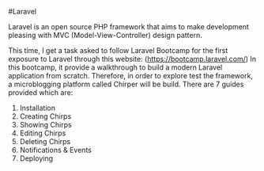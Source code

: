 #Laravel

Laravel is an open source PHP framework that aims to make development pleasing with MVC (Model-View-Controller) design pattern.

This time, I get a task asked to follow Laravel Bootcamp for the first exposure to Laravel through this website: (https://bootcamp.laravel.com/)
In this bootcamp, it provide a walkthrough to build a modern Laravel application from scratch. Therefore, in order to explore test the framework, a microblogging platform called Chirper will be build.
There are 7 guides provided which are:
1. Installation
2. Creating Chirps
3. Showing Chirps
4. Editing Chirps
5. Deleting Chirps
6. Notifications & Events
7. Deploying

